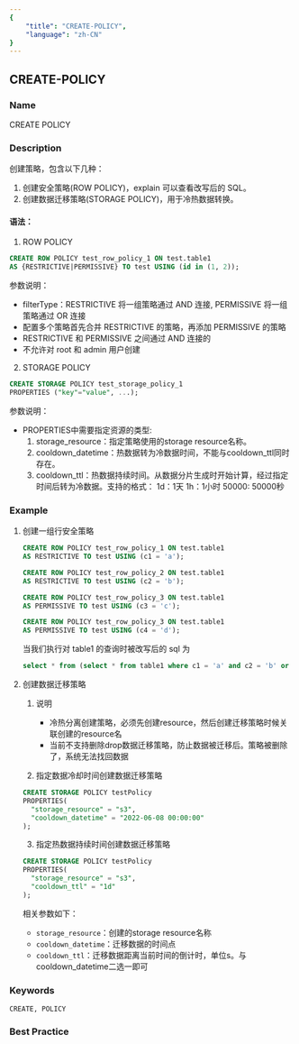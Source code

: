 ```yaml
---
{
    "title": "CREATE-POLICY",
    "language": "zh-CN"
}
---
```


<!--
Licensed to the Apache Software Foundation (ASF) under one
or more contributor license agreements.  See the NOTICE file
distributed with this work for additional information
regarding copyright ownership.  The ASF licenses this file
to you under the Apache License, Version 2.0 (the
"License"); you may not use this file except in compliance
with the License.  You may obtain a copy of the License at

  http://www.apache.org/licenses/LICENSE-2.0

Unless required by applicable law or agreed to in writing,
software distributed under the License is distributed on an
"AS IS" BASIS, WITHOUT WARRANTIES OR CONDITIONS OF ANY
KIND, either express or implied.  See the License for the
specific language governing permissions and limitations
under the License.
-->

## CREATE-POLICY

### Name

<version since="1.2">

CREATE POLICY

</version>

### Description

创建策略，包含以下几种：

1. 创建安全策略(ROW POLICY)，explain 可以查看改写后的 SQL。
2. 创建数据迁移策略(STORAGE POLICY)，用于冷热数据转换。

#### 语法：

1. ROW POLICY
```sql
CREATE ROW POLICY test_row_policy_1 ON test.table1 
AS {RESTRICTIVE|PERMISSIVE} TO test USING (id in (1, 2));
```
参数说明：

- filterType：RESTRICTIVE 将一组策略通过 AND 连接, PERMISSIVE 将一组策略通过 OR 连接
- 配置多个策略首先合并 RESTRICTIVE 的策略，再添加 PERMISSIVE 的策略
- RESTRICTIVE 和 PERMISSIVE 之间通过 AND 连接的
- 不允许对 root 和 admin 用户创建

2. STORAGE POLICY
```sql
CREATE STORAGE POLICY test_storage_policy_1
PROPERTIES ("key"="value", ...);
```
参数说明：
- PROPERTIES中需要指定资源的类型:
    1. storage_resource：指定策略使用的storage resource名称。
    2. cooldown_datetime：热数据转为冷数据时间，不能与cooldown_ttl同时存在。
    3. cooldown_ttl：热数据持续时间。从数据分片生成时开始计算，经过指定时间后转为冷数据。支持的格式：
        1d：1天
        1h：1小时
        50000: 50000秒

### Example

1. 创建一组行安全策略

   ```sql
   CREATE ROW POLICY test_row_policy_1 ON test.table1 
   AS RESTRICTIVE TO test USING (c1 = 'a');
   ```
   ```sql
   CREATE ROW POLICY test_row_policy_2 ON test.table1 
   AS RESTRICTIVE TO test USING (c2 = 'b');
   ```
   ```sql
   CREATE ROW POLICY test_row_policy_3 ON test.table1 
   AS PERMISSIVE TO test USING (c3 = 'c');
   ```
   ```sql
   CREATE ROW POLICY test_row_policy_3 ON test.table1 
   AS PERMISSIVE TO test USING (c4 = 'd');
   ```

   当我们执行对 table1 的查询时被改写后的 sql 为

   ```sql
   select * from (select * from table1 where c1 = 'a' and c2 = 'b' or c3 = 'c' or c4 = 'd')
   ```
2. 创建数据迁移策略
    1. 说明
        - 冷热分离创建策略，必须先创建resource，然后创建迁移策略时候关联创建的resource名
        - 当前不支持删除drop数据迁移策略，防止数据被迁移后。策略被删除了，系统无法找回数据
   
    2. 指定数据冷却时间创建数据迁移策略
    ```sql
    CREATE STORAGE POLICY testPolicy
    PROPERTIES(
      "storage_resource" = "s3",
      "cooldown_datetime" = "2022-06-08 00:00:00"
    );
    ```
    3. 指定热数据持续时间创建数据迁移策略
    ```sql
    CREATE STORAGE POLICY testPolicy
    PROPERTIES(
      "storage_resource" = "s3",
      "cooldown_ttl" = "1d"
    );
    ```
    相关参数如下：
    - `storage_resource`：创建的storage resource名称
    - `cooldown_datetime`：迁移数据的时间点
    - `cooldown_ttl`：迁移数据距离当前时间的倒计时，单位s。与cooldown_datetime二选一即可

### Keywords

    CREATE, POLICY

### Best Practice

